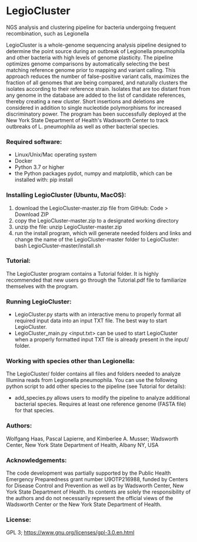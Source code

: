 # LegioCluster
NGS analysis and clustering pipeline for bacteria undergoing frequent recombination, such as Legionella

LegioCluster is a whole-genome sequencing analysis pipeline designed to determine the point source during an outbreak of Legionella pneumophila and other bacteria with high levels of genome plasticity. The pipeline optimizes genome comparisons by automatically selecting the best matching reference genome prior to mapping and variant calling. This approach reduces the number of false-positive variant calls, maximizes the fraction of all genomes that are being compared, and naturally clusters the isolates according to their reference strain. Isolates that are too distant from any genome in the database are added to the list of candidate references, thereby creating a new cluster. Short insertions and deletions are considered in addition to single nucleotide polymorphisms for increased discriminatory power. The program has been successfully deployed at the New York State Department of Health's Wadsworth Center to track outbreaks of L. pneumophila as well as other bacterial species.

### Required software:
- Linux/Unix/Mac operating system
- Docker
- Python 3.7 or higher
- the Python packages pydot, numpy and matplotlib, which can be installed with:   pip install <package-name>

### Installing LegioCluster (Ubuntu, MacOS):
1) download the LegioCluster-master.zip file from GitHub: Code > Download ZIP
2) copy the LegioCluster-master.zip to a designated working directory
3) unzip the file: unzip LegioCluster-master.zip
4) run the install program, which will generate needed folders and links and change the name of the LegioCluster-master folder to LegioCluster: 
	bash LegioCluster-master/install.sh

### Tutorial:
The LegioCluster program contains a Tutorial folder. It is highly recommended that new users go through the Tutorial.pdf file to familiarize themselves with the program.

### Running LegioCluster:
- LegioCluster.py  starts with an interactive menu to properly format all required input data into an input TXT file. The best way to start LegioCluster. 
- LegioCluster_main.py <input.txt>  can be used to start LegioCluster when a properly formatted input TXT file is already present in the input/ folder.

### Working with species other than Legionella:
The LegioCluster/ folder contains all files and folders needed to analyze Illumina reads from Legionella pneumophila. You can use the following python script to add other species to the pipeline (see Tutorial for details):
- add_species.py  allows users to modify the pipeline to analyze additional bacterial species. Requires at least one reference genome (FASTA file) for that species.

### Authors:
Wolfgang Haas, Pascal Lapierre, and Kimberlee A. Musser; 
Wadsworth Center, New York State Department of Health, Albany NY, USA 

### Acknowledgements: 
The code development was partially supported by the Public Health Emergency Preparedness grant number U9OTP216988, funded by Centers for Disease Control and Prevention as well as by Wadsworth Center, New York State Department of Health. Its contents are solely the responsibility of the authors and do not necessarily represent the official views of the Wadsworth Center or the New York State Department of Health.

### License: 
GPL 3; https://www.gnu.org/licenses/gpl-3.0.en.html


